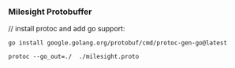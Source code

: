 ### Milesight Protobuffer
// install protoc and add go support:
````
go install google.golang.org/protobuf/cmd/protoc-gen-go@latest

protoc --go_out=./  ./milesight.proto

````

